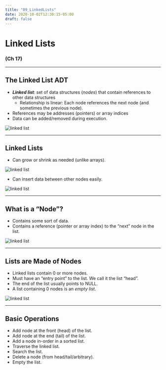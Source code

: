 ```yaml
---
title: "09_LinkedLists"
date: 2020-10-02T12:30:15-05:00
draft: false
---
```


# Linked Lists

### (Ch 17) 

---

## The Linked List ADT
* **_Linked list_**: set of data structures (_nodes_) that contain references to other data structures
    - Relationship is linear:  Each node references the next node (and sometimes the previous node).
* References may be addresses (pointers) or array indices
* Data can be added/removed during execution.

![linked list](../images/LinkedList/LinkedList.svg)

---

## Linked Lists

* Can grow or shrink as needed (unlike arrays).

![linked list](../images/LinkedList/LinkedList_add_end.svg)

* Can insert data between other nodes easily.

![linked list](../images/LinkedList/LinkedList_add_mid.svg)

---

## What is a “Node”?

* Contains some sort of data.
* Contains a reference (pointer or array index) to the “next” node in the list.

![linked list](../images/LinkedList/LinkedList_node.svg)

---

## Lists are Made of Nodes

* Linked lists contain 0 or more nodes.
* Must have an “entry point” to the list.  We call it the list “head”.
* The end of the list usually points to NULL.
* A list containing 0 nodes is an _empty list_.

![linked list](../images/LinkedList/LinkedList_empty.svg)

---

## Basic Operations

* Add node at the front (head) of the list.
* Add node at the end (tail) of the list.
* Add a node in-order in a sorted list.
* Traverse the linked list.
* Search the list.
* Delete a node (from head/tail/arbitrary).
* Empty the list.


